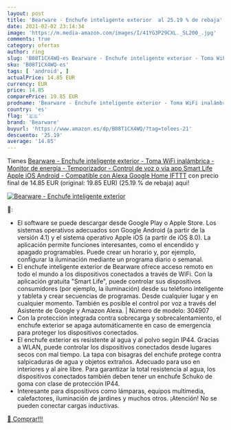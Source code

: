 ```yaml
---
layout: post
title: 'Bearware - Enchufe inteligente exterior  al 25.19 % de rebaja'
date: 2021-02-02 23:14:34
image: 'https://m.media-amazon.com/images/I/41YG3P29CXL._SL200_.jpg'
comments: true
category: ofertas
author: ring
slug: 'B08T1CX4WQ-es Bearware - Enchufe inteligente exterior - Toma WiFi...'
sku: 'B08T1CX4WQ-es'
tags: [ 'android', ]
actualPrice: 14.85 EUR
currency: EUR
price: 14.85
comparePrice: 19.85 EUR
prodname: 'Bearware - Enchufe inteligente exterior - Toma WiFi inalámbrica - Monitor de energía - Temporizador - Control de voz o via app Smart Life Apple iOS Android - Compatible con Alexa Google Home IFTTT'
country: 'es'
flag: '🇪🇸'
brand: 'Bearware'
buyurl: 'https://www.amazon.es/dp/B08T1CX4WQ/?tag=tolees-21'
descuento: '25.19'
average: '14.85'
---
```


Tienes [Bearware - Enchufe inteligente exterior - Toma WiFi inalámbrica - Monitor de energía - Temporizador - Control de voz o via app Smart Life Apple iOS Android - Compatible con Alexa Google Home IFTTT](https://www.amazon.es/dp/B08T1CX4WQ/?tag=tolees-21) con precio final de  14.85 EUR (original: 19.85 EUR) (25.19 %  de rebaja) aqui!

[![Bearware - Enchufe inteligente exterior ](https://m.media-amazon.com/images/I/41YG3P29CXL._SL200_.jpg)](https://www.amazon.es/dp/B08T1CX4WQ/?tag=tolees-21)

🔎:

- El software se puede descargar desde Google Play o Apple Store. Los sistemas operativos adecuados son Google Android (a partir de la versión 4.1) y el sistema operativo Apple iOS (a partir de iOS 8.0). La aplicación permite funciones interesantes, como el encendido y apagado programables. Puede crear un horario y, por ejemplo, configurar la iluminación mediante un programa diario o semanal.
- El enchufe inteligente exterior de Bearware ofrece acceso remoto en todo el mundo a los dispositivos conectados a través de WiFi. Con la aplicación gratuita "Smart Life", puede controlar sus dispositivos consumidores (por ejemplo, la iluminación) desde su teléfono inteligente y tableta y crear secuencias de programas. Desde cualquier lugar y en cualquier momento. También es posible el control por voz a través del Asistente de Google y Amazon Alexa. | Número de modelo: 304907
- Con la protección integrada contra sobrecarga y sobrecalentamiento, el enchufe exterior se apaga automáticamente en caso de emergencia para proteger los dispositivos conectados.
- El enchufe exterior es resistente al agua y al polvo según IP44. Gracias a WLAN, puede controlar los dispositivos conectados desde lugares secos con mal tiempo. La tapa con bisagras del enchufe protege contra salpicaduras de agua y objetos extraños. Adecuado para uso en interiores y al aire libre. Para garantizar la total resistencia al agua, los dispositivos conectados también deben tener un enchufe Schuko de goma con clase de protección IP44.
- Interesante para dispositivos como lámparas, equipos multimedia, calefactores, iluminación de jardines y muchos otros. ¡Atención! No se pueden conectar cargas inductivas.

[🛒 Comprar!!!](https://www.amazon.es/dp/B08T1CX4WQ/?tag=tolees-21)
